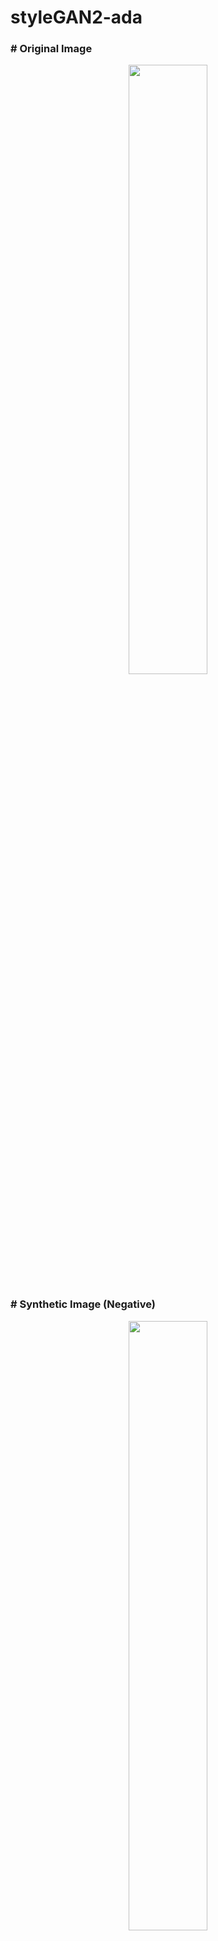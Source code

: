 # styleGAN2-ada

### # Original Image
<p align="center">
    <img src="https://user-images.githubusercontent.com/97432613/156586052-49c1ef92-b107-47ab-a1f5-a0bec37ee6ba.jpg"  width="50%" height="50%"/>
</p>

### # Synthetic Image (Negative)
<p align="center">
    <img src="https://user-images.githubusercontent.com/97432613/156586052-49c1ef92-b107-47ab-a1f5-a0bec37ee6ba.jpg"  width="50%" height="50%"/>
</p>

### # Synthetic Image (P1)
<p align="center">
    <img src="https://user-images.githubusercontent.com/97432613/156586304-2a0c501a-0fb4-4632-98f2-1181f6cf5f64.png"  width="50%" height="50%"/>
</p>

### # Synthetic Image (P2)
<p align="center">
    <img src="https://user-images.githubusercontent.com/97432613/156586327-da095b99-d063-4196-9bac-7a0435c5b79c.png"  width="50%" height="50%"/>
</p>

### # Synthetic Image (P3)
<p align="center">
    <img src="https://user-images.githubusercontent.com/97432613/156586344-be5dbf8c-9b6a-476b-85ab-3de8a99f1932.png"  width="50%" height="50%"/>
</p>

